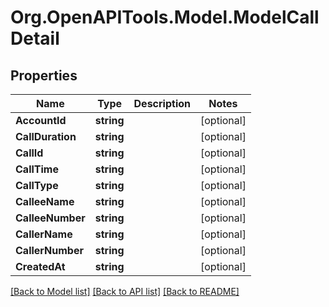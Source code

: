 # Org.OpenAPITools.Model.ModelCallDetail

## Properties

Name | Type | Description | Notes
------------ | ------------- | ------------- | -------------
**AccountId** | **string** |  | [optional] 
**CallDuration** | **string** |  | [optional] 
**CallId** | **string** |  | [optional] 
**CallTime** | **string** |  | [optional] 
**CallType** | **string** |  | [optional] 
**CalleeName** | **string** |  | [optional] 
**CalleeNumber** | **string** |  | [optional] 
**CallerName** | **string** |  | [optional] 
**CallerNumber** | **string** |  | [optional] 
**CreatedAt** | **string** |  | [optional] 

[[Back to Model list]](../README.md#documentation-for-models) [[Back to API list]](../README.md#documentation-for-api-endpoints) [[Back to README]](../README.md)

